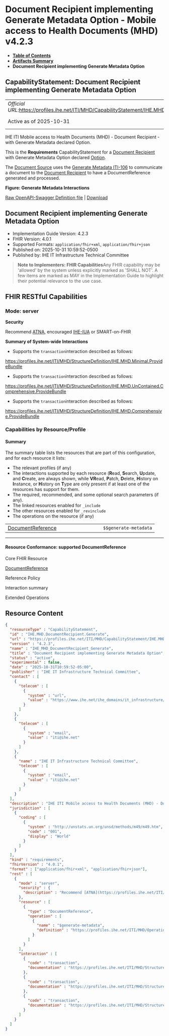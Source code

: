 # Document Recipient implementing Generate Metadata Option - Mobile access to Health Documents (MHD) v4.2.3

* [**Table of Contents**](toc.md)
* [**Artifacts Summary**](artifacts.md)
* **Document Recipient implementing Generate Metadata Option**

## CapabilityStatement: Document Recipient implementing Generate Metadata Option 

| | |
| :--- | :--- |
| *Official URL*:https://profiles.ihe.net/ITI/MHD/CapabilityStatement/IHE.MHD.DocumentRecipient.Generate | *Version*:4.2.3 |
| Active as of 2025-10-31 | *Computable Name*:IHE_MHD_DocumentRecipient_Generate |

 
IHE ITI Mobile access to Health Documents (MHD) - Document Recipient - with Generate Metadata declared Option. 

This is the **Requirements** CapabilityStatement for a [Document Recipient](1331_actors_and_transactions.md#133113-document-recipient) with Generate Metadata Option declared [Option](1332_actor_options.md).

The [Document Source](1331_actors_and_transactions.md#133111-document-source) uses the [Generate Metadata ITI-106](ITI-106.md) to communicate a document to the [Document Recipient](1331_actors_and_transactions.md#133113-document-recipient) to have a DocumentReference generated and processed.

**Figure: Generate Metadata Interactions**

 [Raw OpenAPI-Swagger Definition file](IHE.MHD.DocumentRecipient.Generate.openapi.json) | [Download](IHE.MHD.DocumentRecipient.Generate.openapi.json) 

## Document Recipient implementing Generate Metadata Option

* Implementation Guide Version: 4.2.3 
* FHIR Version: 4.0.1 
* Supported Formats: `application/fhir+xml`, `application/fhir+json`
* Published on: 2025-10-31 10:59:52-0500 
* Published by: IHE IT Infrastructure Technical Committee 

> **Note to Implementers: FHIR Capabilities**Any FHIR capability may be 'allowed' by the system unless explicitly marked as 'SHALL NOT'. A few items are marked as MAY in the Implementation Guide to highlight their potential relevance to the use case.

## FHIR RESTful Capabilities

### Mode: server

**Security**

> 

Recommend [ATNA](https://profiles.ihe.net/ITI/TF/Volume1/ch-9.html), encouraged [IHE-IUA](https://profiles.ihe.net/ITI/IUA/index.html) or SMART-on-FHIR


**Summary of System-wide Interactions**

* Supports the `transaction`interaction described as follows:

https://profiles.ihe.net/ITI/MHD/StructureDefinition/IHE.MHD.Minimal.ProvideBundle


* Supports the `transaction`interaction described as follows:

https://profiles.ihe.net/ITI/MHD/StructureDefinition/IHE.MHD.UnContained.Comprehensive.ProvideBundle


* Supports the `transaction`interaction described as follows:

https://profiles.ihe.net/ITI/MHD/StructureDefinition/IHE.MHD.Comprehensive.ProvideBundle


### Capabilities by Resource/Profile

#### Summary

The summary table lists the resources that are part of this configuration, and for each resource it lists:

* The relevant profiles (if any)
* The interactions supported by each resource (**R**ead, **S**earch, **U**pdate, and **C**reate, are always shown, while **VR**ead, **P**atch, **D**elete, **H**istory on **I**nstance, or **H**istory on **T**ype are only present if at least one of the resources has support for them.
* The required, recommended, and some optional search parameters (if any).
* The linked resources enabled for `_include`
* The other resources enabled for `_revinclude`
* The operations on the resource (if any)

| | | | | | | | | | |
| :--- | :--- | :--- | :--- | :--- | :--- | :--- | :--- | :--- | :--- |
| [DocumentReference](#DocumentReference1-1) |   |  |  |  |  |  |  |  | `$$generate-metadata` |

-------

#### Resource Conformance: supported DocumentReference

Core FHIR Resource

[DocumentReference](http://hl7.org/fhir/R4/documentreference.html)

Reference Policy

Interaction summary

Extended Operations




## Resource Content

```json
{
  "resourceType" : "CapabilityStatement",
  "id" : "IHE.MHD.DocumentRecipient.Generate",
  "url" : "https://profiles.ihe.net/ITI/MHD/CapabilityStatement/IHE.MHD.DocumentRecipient.Generate",
  "version" : "4.2.3",
  "name" : "IHE_MHD_DocumentRecipient_Generate",
  "title" : "Document Recipient implementing Generate Metadata Option",
  "status" : "active",
  "experimental" : false,
  "date" : "2025-10-31T10:59:52-05:00",
  "publisher" : "IHE IT Infrastructure Technical Committee",
  "contact" : [
    {
      "telecom" : [
        {
          "system" : "url",
          "value" : "https://www.ihe.net/ihe_domains/it_infrastructure/"
        }
      ]
    },
    {
      "telecom" : [
        {
          "system" : "email",
          "value" : "iti@ihe.net"
        }
      ]
    },
    {
      "name" : "IHE IT Infrastructure Technical Committee",
      "telecom" : [
        {
          "system" : "email",
          "value" : "iti@ihe.net"
        }
      ]
    }
  ],
  "description" : "IHE ITI Mobile access to Health Documents (MHD) - Document Recipient - with Generate Metadata declared Option.",
  "jurisdiction" : [
    {
      "coding" : [
        {
          "system" : "http://unstats.un.org/unsd/methods/m49/m49.htm",
          "code" : "001",
          "display" : "World"
        }
      ]
    }
  ],
  "kind" : "requirements",
  "fhirVersion" : "4.0.1",
  "format" : ["application/fhir+xml", "application/fhir+json"],
  "rest" : [
    {
      "mode" : "server",
      "security" : {
        "description" : "Recommend [ATNA](https://profiles.ihe.net/ITI/TF/Volume1/ch-9.html), encouraged [IHE-IUA](https://profiles.ihe.net/ITI/IUA/index.html) or SMART-on-FHIR"
      },
      "resource" : [
        {
          "type" : "DocumentReference",
          "operation" : [
            {
              "name" : "$generate-metadata",
              "definition" : "https://profiles.ihe.net/ITI/MHD/OperationDefinition/generate-metadata"
            }
          ]
        }
      ],
      "interaction" : [
        {
          "code" : "transaction",
          "documentation" : "https://profiles.ihe.net/ITI/MHD/StructureDefinition/IHE.MHD.Minimal.ProvideBundle"
        },
        {
          "code" : "transaction",
          "documentation" : "https://profiles.ihe.net/ITI/MHD/StructureDefinition/IHE.MHD.UnContained.Comprehensive.ProvideBundle"
        },
        {
          "code" : "transaction",
          "documentation" : "https://profiles.ihe.net/ITI/MHD/StructureDefinition/IHE.MHD.Comprehensive.ProvideBundle"
        }
      ]
    }
  ]
}

```
